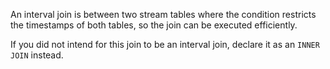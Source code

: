 An interval join is between two stream tables where the condition restricts
the timestamps of both tables, so the join can be executed efficiently.

If you did not intend for this join to be an interval join, declare it as
an `INNER JOIN` instead.